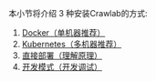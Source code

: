 本小节将介绍 3 种安装Crawlab的方式:

1. [Docker（单机器推荐）](./Docker.md)
2. [Kubernetes（多机器推荐）](./Docker.md)
3. [直接部署（理解原理）](./Direct.md)
4. [开发模式（开发调试）](./Develop.md)

